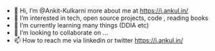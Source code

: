 - 👋 Hi, I’m @Ankit-Kulkarni more about me at https://i.ankul.in/
- 👀 I’m interested in tech, open source projects, code , reading books 
- 🌱 I’m currently learning many things (DDIA etc)
- 💞️ I’m looking to collaborate on ...
- 📫 How to reach me via linkedin or twitter https://i.ankul.in/

<!---
Ankit-Kulkarni/Ankit-Kulkarni is a ✨ special ✨ repository because its `README.md` (this file) appears on your GitHub profile.
You can click the Preview link to take a look at your changes.
--->
